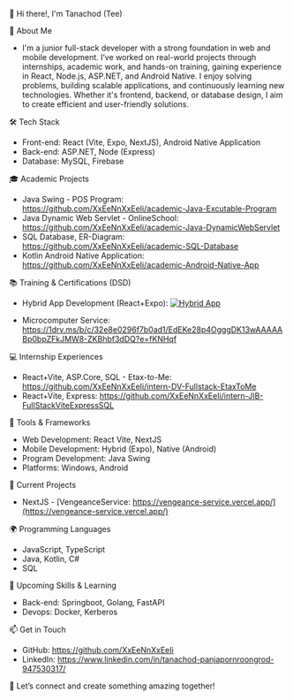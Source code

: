 👋 Hi there!, I'm Tanachod (Tee) 

🌟 About Me 
- I'm a junior full-stack developer with a strong foundation in web and mobile development. I’ve worked on real-world projects through internships, 
academic work, and hands-on training, gaining experience in React, Node.js, ASP.NET, and Android Native.
I enjoy solving problems, building scalable applications, and continuously learning new technologies. 
Whether it's frontend, backend, or database design, I aim to create efficient and user-friendly solutions.

🛠️ Tech Stack 
- Front-end: React (Vite, Expo, NextJS), Android Native Application
- Back-end: ASP.NET, Node (Express)
- Database: MySQL, Firebase

🎓 Academic Projects
- Java Swing - POS Program: https://github.com/XxEeNnXxEeIi/academic-Java-Excutable-Program
- Java Dynamic Web Servlet - OnlineSchool: https://github.com/XxEeNnXxEeIi/academic-Java-DynamicWebServlet
- SQL Database, ER-Diagram: https://github.com/XxEeNnXxEeIi/academic-SQL-Database
- Kotlin Android Native Application: https://github.com/XxEeNnXxEeIi/academic-Android-Native-App

📚 Training & Certifications (DSD)
- Hybrid App Development (React+Expo): [![Hybrid App](https://encrypted-tbn0.gstatic.com/images?q=tbn:ANd9GcQ6ILXcsRJsKeCF8g2GdOQrmAGQkjrSITObZA&s)](https://encrypted-tbn0.gstatic.com/images?q=tbn:ANd9GcQ6ILXcsRJsKeCF8g2GdOQrmAGQkjrSITObZA&s)

- Microcomputer Service: https://1drv.ms/b/c/32e8e0296f7b0ad1/EdEKe28p4OgggDK13wAAAAABp0bpZFkJMW8-ZKBhbf3dDQ?e=fKNHqf

💻 Internship Experiences
- React+Vite, ASP.Core, SQL - Etax-to-Me: https://github.com/XxEeNnXxEeIi/intern-DV-Fullstack-EtaxToMe
- React+Vite, Express:  https://github.com/XxEeNnXxEeIi/intern-JIB-FullStackViteExpressSQL

🚀 Tools & Frameworks
- Web Development: React Vite, NextJS
- Mobile Development: Hybrid (Expo), Native (Android)
- Program Development: Java Swing
- Platforms: Windows, Android

🔭 Current Projects
- NextJS - [VengeanceService: https://vengeance-service.vercel.app/](https://vengeance-service.vercel.app/)

🌍 Programming Languages
- JavaScript, TypeScript
- Java, Kotlin, C#
- SQL

💼 Upcoming Skills & Learning
- Back-end: Springboot, Golang, FastAPI
- Devops: Docker, Kerberos

📫 Get in Touch 
- GitHub: https://github.com/XxEeNnXxEeIi
- LinkedIn: https://www.linkedin.com/in/tanachod-panjapornroongrod-947530317/

👋 Let’s connect and create something amazing together! 
